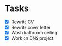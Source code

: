 # Tasks
- [x] Rewrite CV
- [x] Rewrite cover letter
- [x] Wash bathroom ceiling
- [x] Work on DNS project